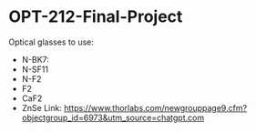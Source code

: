 # OPT-212-Final-Project
Optical glasses to use:
- N-BK7: 
- N-SF11
- N-F2
- F2
- CaF2
- ZnSe
Link: https://www.thorlabs.com/newgrouppage9.cfm?objectgroup_id=6973&utm_source=chatgpt.com
